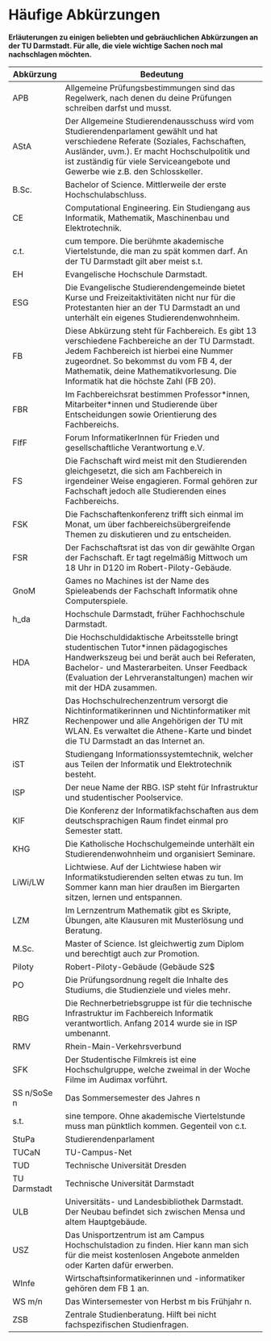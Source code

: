# Häufige Abkürzungen

**Erläuterungen zu einigen beliebten und gebräuchlichen Abkürzungen an der TU Darmstadt. Für alle, die viele wichtige Sachen noch mal nachschlagen möchten.**

| Abkürzung | Bedeutung |
| --- | --- |
| APB		 | Allgemeine Prüfungsbestimmungen sind das Regelwerk, nach denen du deine Prüfungen schreiben darfst und musst. |
| AStA	 | Der Allgemeine Studierendenausschuss wird vom Studierendenparlament gewählt und hat verschiedene Referate (Soziales, Fachschaften, Ausländer, uvm.). Er macht Hochschulpolitik und ist zuständig für viele Serviceangebote und Gewerbe wie z.B. den Schlosskeller. |
| B.Sc.	 | Bachelor of Science. Mittlerweile der erste Hochschulabschluss. |
| CE		 | Computational Engineering. Ein Studiengang aus Informatik, Mathematik, Maschinenbau und Elektrotechnik. |
| c.t.	 | cum tempore. Die berühmte akademische Viertelstunde, die man zu spät kommen darf. An der TU Darmstadt gilt aber meist s.t. |
| EH		 | Evangelische Hochschule Darmstadt. |
| ESG		 | Die Evangelische Studierendengemeinde bietet Kurse und Freizeitaktivitäten nicht nur für die Protestanten hier an der TU Darmstadt an und unterhält ein eigenes Studierendenwohnheim. |
| FB		 | Diese Abkürzung steht für Fachbereich. Es gibt 13 verschiedene Fachbereiche an der TU Darmstadt. Jedem Fachbereich ist hierbei eine Nummer zugeordnet. So bekommst du vom FB 4, der Mathematik, deine Mathematikvorlesung. Die Informatik hat die höchste Zahl (FB 20). |
| FBR		 | Im Fachbereichsrat bestimmen Professor\*innen, Mitarbeiter\*innen und Studierende über Entscheidungen sowie Orientierung des Fachbereichs. |
| FIfF	 | Forum InformatikerInnen für Frieden und gesellschaftliche Verantwortung e.V. |
| FS		 | Die Fachschaft wird meist mit den Studierenden gleichgesetzt, die sich am Fachbereich in irgendeiner Weise engagieren. Formal gehören zur Fachschaft jedoch alle Studierenden eines Fachbereichs. |
| FSK		 | Die Fachschaftenkonferenz trifft sich einmal im Monat, um über fachbereichsübergreifende Themen zu diskutieren und zu entscheiden. |
| FSR		 | Der Fachschaftsrat ist das von dir gewählte Organ der Fachschaft. Er tagt regelmäßig Mittwoch um 18 Uhr in D120 im Robert-Piloty-Gebäude. |
| GnoM	 | Games no Machines ist der Name des Spieleabends der Fachschaft Informatik ohne Computerspiele. |
| h\_da	 | Hochschule Darmstadt, früher Fachhochschule Darmstadt. |
| HDA		 | Die Hochschuldidaktische Arbeitsstelle bringt studentischen Tutor\*innen pädagogisches Handwerkszeug bei und berät auch bei Referaten, Bachelor- und Masterarbeiten. Unser Feedback (Evaluation der Lehrveranstaltungen) machen wir mit der HDA zusammen. |
| HRZ		 | Das Hochschulrechenzentrum versorgt die Nichtinformatikerinnen und Nichtinformatiker mit Rechenpower und alle Angehörigen der TU mit WLAN. Es verwaltet die Athene-Karte und bindet die TU Darmstadt an das Internet an. |
| iST		 | Studiengang Informationssystemtechnik, welcher aus Teilen der Informatik und Elektrotechnik besteht. |
| ISP		 | Der neue Name der RBG. ISP steht für Infrastruktur und studentischer Poolservice. |
| KIF		 | Die Konferenz der Informatikfachschaften aus dem deutschsprachigen Raum findet einmal pro Semester statt. |
| KHG		 | Die Katholische Hochschulgemeinde unterhält ein Studierendenwohnheim und organisiert Seminare. |
| LiWi/LW	 | Lichtwiese. Auf der Lichtwiese haben wir Informatikstudierenden selten etwas zu tun. Im Sommer kann man hier draußen im Biergarten sitzen, lernen und entspannen. |
| LZM		 | Im Lernzentrum Mathematik gibt es Skripte, Übungen, alte Klausuren mit Musterlösung und Beratung. |
| M.Sc.	 | Master of Science. Ist gleichwertig zum Diplom und berechtigt auch zur Promotion. |
| Piloty	 | Robert-Piloty-Gebäude (Gebäude S2$|$02) = Hauptquartier und Lebensraum der Informatikerinnen und Informatiker. Man beachte den guten Schutz vor Sonneneinstrahlung, 1A-Anzahl von Poolrechnern, sowie die exzellente Kaffeeversorgung. |
| PO		 | Die Prüfungsordnung regelt die Inhalte des Studiums, die Studienziele und vieles mehr. |
| RBG		 | Die Rechnerbetriebsgruppe ist für die technische Infrastruktur im Fachbereich Informatik verantwortlich. Anfang 2014 wurde sie in ISP umbenannt. |
| RMV		 | Rhein-Main-Verkehrsverbund |
| SFK		 | Der Studentische Filmkreis ist eine Hochschulgruppe, welche zweimal in der Woche Filme im Audimax vorführt. |
| SS n/SoSe n | Das Sommersemester des Jahres n |
| s.t.	 | sine tempore. Ohne akademische Viertelstunde muss man pünktlich kommen. Gegenteil von c.t. |
| StuPa	 | Studierendenparlament |
| TUCaN	 | TU-Campus-Net |
| TUD		 | Technische Universität Dresden |
| TU Darmstadt | Technische Universität Darmstadt |
| ULB		 | Universitäts- und Landesbibliothek Darmstadt. Der Neubau befindet sich zwischen Mensa und altem Hauptgebäude. |
| USZ		 | Das Unisportzentrum ist am Campus Hochschulstadion zu finden. Hier kann man sich für die meist kostenlosen Angebote anmelden oder Karten dafür erwerben. |
| WInfe	 | Wirtschaftsinformatikerinnen und -informatiker gehören dem FB 1 an. |
| WS m/n	 | Das Wintersemester von Herbst m bis Frühjahr n. |
| ZSB		 | Zentrale Studienberatung. Hilft bei nicht fachspezifischen Studienfragen. |
